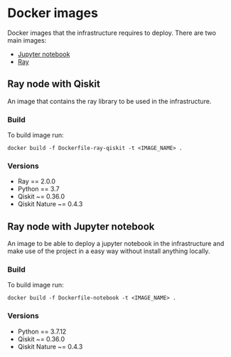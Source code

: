 # Docker images

Docker images that the infrastructure requires to deploy. There are two main images:
- [Jupyter notebook](#ray-node-with-jupyter-notebook)
- [Ray](#ray-node-with-qiskit)


## Ray node with Qiskit

An image that contains the ray library to be used in the infrastructure.

### Build
To build image run:
```shell
docker build -f Dockerfile-ray-qiskit -t <IMAGE_NAME> .
```

### Versions
- Ray == 2.0.0
- Python == 3.7
- Qiskit ~= 0.36.0
- Qiskit Nature ~= 0.4.3


## Ray node with Jupyter notebook

An image to be able to deploy a jupyter notebook in the infrastructure and make use of the project in a easy way without install anything locally.

### Build
To build image run:
```shell
docker build -f Dockerfile-notebook -t <IMAGE_NAME> .
```

### Versions
- Python == 3.7.12
- Qiskit ~= 0.36.0
- Qiskit Nature ~= 0.4.3
